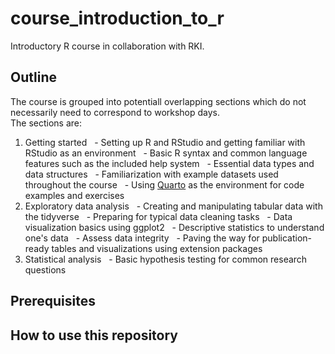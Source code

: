# course_introduction_to_r

Introductory R course in collaboration with RKI.

## Outline

The course is grouped into potentiall overlapping sections which do not necessarily need to correspond to workshop days.  
The sections are:

1. Getting started
  - Setting up R and RStudio and getting familiar with RStudio as an environment
  - Basic R syntax and common language features such as the included help system
  - Essential data types and data structures
  - Familiarization with example datasets used throughout the course
  - Using [Quarto](https://quarto.org/) as the environment for code examples and exercises
2. Exploratory data analysis
  - Creating and manipulating tabular data with the tidyverse
  - Preparing for typical data cleaning tasks
  - Data visualization basics using ggplot2
  - Descriptive statistics to understand one's data
  - Assess data integrity
  - Paving the way for publication-ready tables and visualizations using extension packages
3. Statistical analysis
  - Basic hypothesis testing for common research questions


## Prerequisites

## How to use this repository
